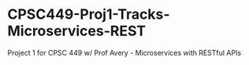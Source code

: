 # CPSC449-Proj1-Tracks-Microservices-REST
Project 1 for CPSC 449 w/ Prof Avery - Microservices with RESTful APIs
